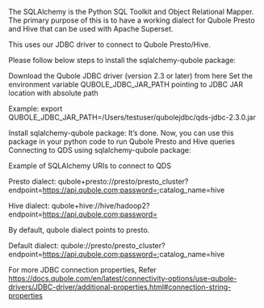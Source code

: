 The SQLAlchemy is the Python SQL Toolkit and Object Relational Mapper. The primary purpose of this is to have a working dialect for Qubole Presto and Hive that can be used with Apache Superset. 

This uses our JDBC driver to connect to Qubole Presto/Hive.

Please follow below steps to install the sqlalchemy-qubole package:

Download the Qubole JDBC driver (version 2.3 or later) from here
Set the environment variable QUBOLE_JDBC_JAR_PATH pointing to JDBC JAR location with absolute path
	
Example:
export QUBOLE_JDBC_JAR_PATH=/Users/testuser/qubolejdbc/qds-jdbc-2.3.0.jar

Install sqlalchemy-qubole package: <pending>
It’s done. Now, you can use this package in your python code to run Qubole Presto and Hive queries
Connecting to QDS using sqlalchemy-qubole package:

Example of SQLAlchemy URIs to connect to QDS

Presto dialect: qubole+presto://presto/presto_cluster?endpoint=https://api.qubole.com;password=<API-TOKEN>;catalog_name=hive

Hive dialect: 
qubole+hive://hive/hadoop2?endpoint=https://api.qubole.com;password=<API-TOKEN>

By default, qubole dialect points to presto. 

Default dialect:
qubole://presto/presto_cluster?endpoint=https://api.qubole.com;password=<API-TOKEN>;catalog_name=hive

For more JDBC connection properties, Refer https://docs.qubole.com/en/latest/connectivity-options/use-qubole-drivers/JDBC-driver/additional-properties.html#connection-string-properties